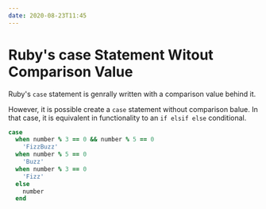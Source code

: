 ```yaml
---
date: 2020-08-23T11:45
---
```


# Ruby's case Statement Witout Comparison Value

Ruby's `case` statement is genrally written with a comparison value behind it.

However, it is possible create a `case` statement without comparison balue.
In that case, it is equivalent in functionality to an `if elsif else`
conditional.


```ruby
case
  when number % 3 == 0 && number % 5 == 0
    'FizzBuzz'
  when number % 5 == 0
    'Buzz'
  when number % 3 == 0
    'Fizz'
  else
    number
  end
```

